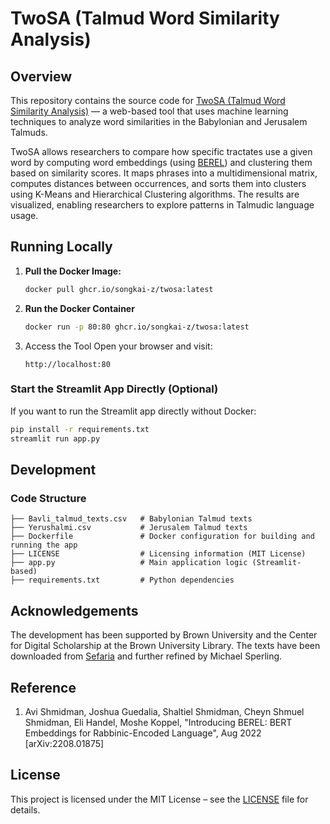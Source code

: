 # TwoSA (Talmud Word Similarity Analysis)  

## Overview  
This repository contains the source code for [TwoSA (Talmud Word Similarity Analysis)](https://twosa.us.reclaim.cloud/) — a web-based tool that uses machine learning techniques to analyze word similarities in the Babylonian and Jerusalem Talmuds.  

TwoSA allows researchers to compare how specific tractates use a given word by computing word embeddings (using [BEREL](https://huggingface.co/dicta-il/BEREL_2.0)) and clustering them based on similarity scores. It maps phrases into a multidimensional matrix, computes distances between occurrences, and sorts them into clusters using K-Means and Hierarchical Clustering algorithms. The results are visualized, enabling researchers to explore patterns in Talmudic language usage.  

## Running Locally  
1. **Pull the Docker Image:**  
   ```bash
   docker pull ghcr.io/songkai-z/twosa:latest
   ```
2. **Run the Docker Container**
   ```bash
   docker run -p 80:80 ghcr.io/songkai-z/twosa:latest
   ```
3. Access the Tool
   Open your browser and visit:
   ```
   http://localhost:80
   ```
### Start the Streamlit App Directly (Optional)
If you want to run the Streamlit app directly without Docker:
   ```bash
   pip install -r requirements.txt
   streamlit run app.py
   ```
## Development
### Code Structure
   ```
   ├── Bavli_talmud_texts.csv   # Babylonian Talmud texts
   ├── Yerushalmi.csv           # Jerusalem Talmud texts
   ├── Dockerfile               # Docker configuration for building and running the app
   ├── LICENSE                  # Licensing information (MIT License)
   ├── app.py                   # Main application logic (Streamlit-based)
   ├── requirements.txt         # Python dependencies
   ```
## Acknowledgements
The development has been supported by Brown University and the Center for Digital Scholarship at the Brown University Library. The texts have been downloaded from [Sefaria](https://github.com/sefaria) and further refined by Michael Sperling.
## Reference
1. Avi Shmidman, Joshua Guedalia, Shaltiel Shmidman, Cheyn Shmuel Shmidman, Eli Handel, Moshe Koppel, "Introducing BEREL: BERT Embeddings for Rabbinic-Encoded Language", Aug 2022 [arXiv:2208.01875]
## License
This project is licensed under the MIT License – see the [LICENSE](https://github.com/songkai-z/twosa/blob/master/LICENSE) file for details.

